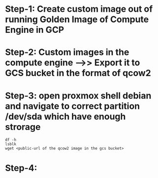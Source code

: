 # Step-1: Create custom image out of running Golden Image of Compute Engine in GCP

# Step-2: Custom images in the compute engine -->> Export it to GCS bucket in the format of qcow2

# Step-3: open proxmox shell debian and navigate to correct partition /dev/sda which have enough strorage
```
df -h
lsblk
wget <public-url of the qcow2 image in the gcs bucket>
```
# Step-4: 
